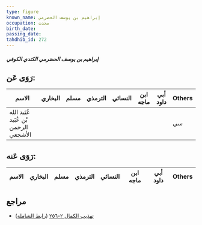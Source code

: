 ```yaml
---
type: figure
known_name: إبراهيم بن يوسف الحضرمي
occupation: محدث
birth_date:
passing_date:
tahdhib_id: 272
---
```

##### إبراهيم بن يوسف الحضرمي الكندي الكوفي

## رَوَى عَن:
| الاسم                                 | البخاري | مسلم | الترمذي | النسائي | ابن ماجه | أبي داود | Others |
| ------------------------------------- | ------- | ---- | ------- | ------- | -------- | -------- | ------ |
| عُبَيد الله بْن عُبَيد الرحمن الأشجعي |         |      |         |         |          |          | سي     |
## رَوَى عَنه:
| الاسم | البخاري | مسلم | الترمذي | النسائي | ابن ماجه | أبي داود | Others |
| ----- | ------- | ---- | ------- | ------- | -------- | -------- | ------ |
## مراجع
- [تهذيب الكمال ٢-٢٥٦](obsidian://open?vault=Tahdhib-al-Kamal&file=Figures/٢٧٢-إبراهيم%20بن%20يوسف%20الحضرمي%20الكندي%20الكوفي) ([رابط الشاملة](https://shamela.ws/book/3722/737))
